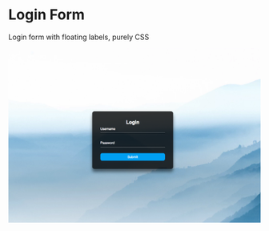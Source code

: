 # Login Form

Login form with floating labels, purely CSS

<!-- ![screenshot](/images/screenshot.png) {:height="36px" width="36px"}. -->

<img src="images/screenshot.png" width="600">
